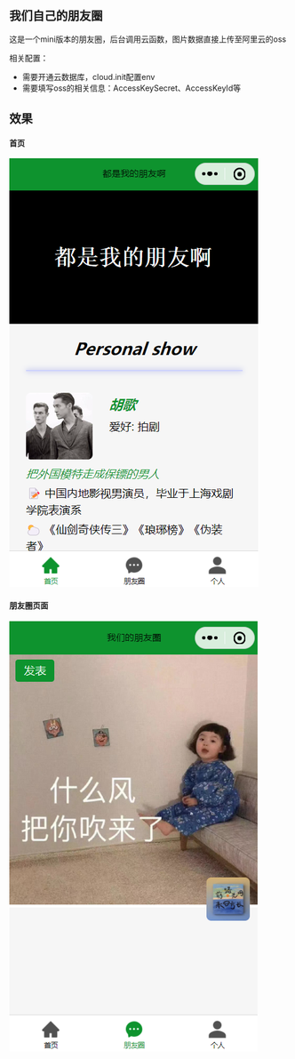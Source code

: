 ## 我们自己的朋友圈

这是一个mini版本的朋友圈，后台调用云函数，图片数据直接上传至阿里云的oss

相关配置：
- 需要开通云数据库，cloud.init配置env
- 需要填写oss的相关信息：AccessKeySecret、AccessKeyId等

## 效果
#### 首页
![首页](./miniprogram/images/friend.png)

#### 朋友圈页面
![朋友圈](./miniprogram/images/blog.png)

